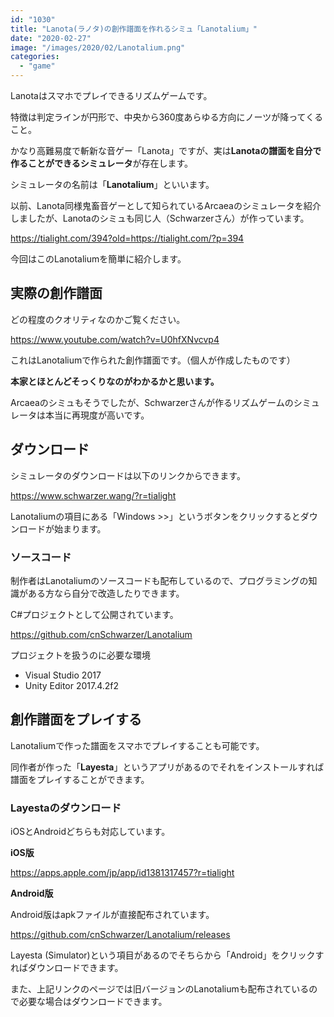 ```yaml
---
id: "1030"
title: "Lanota(ラノタ)の創作譜面を作れるシミュ「Lanotalium」"
date: "2020-02-27"
image: "/images/2020/02/Lanotalium.png"
categories: 
  - "game"
---
```


Lanotaはスマホでプレイできるリズムゲームです。

特徴は判定ラインが円形で、中央から360度あらゆる方向にノーツが降ってくること。

かなり高難易度で斬新な音ゲー「Lanota」ですが、実は**Lanotaの譜面を自分で作ることができるシミュレータ**が存在します。

シミュレータの名前は「**Lanotalium**」といいます。

以前、Lanota同様鬼畜音ゲーとして知られているArcaeaのシミュレータを紹介しましたが、Lanotaのシミュも同じ人（Schwarzerさん）が作っています。

https://tialight.com/394?old=https://tialight.com/?p=394

今回はこのLanotaliumを簡単に紹介します。

## 実際の創作譜面

どの程度のクオリティなのかご覧ください。

https://www.youtube.com/watch?v=U0hfXNvcvp4

これはLanotaliumで作られた創作譜面です。（個人が作成したものです）

**本家とほとんどそっくりなのがわかるかと思います。**

Arcaeaのシミュもそうでしたが、Schwarzerさんが作るリズムゲームのシミュレータは本当に再現度が高いです。

## ダウンロード

シミュレータのダウンロードは以下のリンクからできます。

https://www.schwarzer.wang/?r=tialight

Lanotaliumの項目にある「Windows >>」というボタンをクリックするとダウンロードが始まります。

### ソースコード

制作者はLanotaliumのソースコードも配布しているので、プログラミングの知識がある方なら自分で改造したりできます。

C#プロジェクトとして公開されています。

https://github.com/cnSchwarzer/Lanotalium

プロジェクトを扱うのに必要な環境

- Visual Studio 2017
- Unity Editor 2017.4.2f2

## 創作譜面をプレイする

Lanotaliumで作った譜面をスマホでプレイすることも可能です。

同作者が作った「**Layesta**」というアプリがあるのでそれをインストールすれば譜面をプレイすることができます。

### Layestaのダウンロード

iOSとAndroidどちらも対応しています。

**iOS版**

https://apps.apple.com/jp/app/id1381317457?r=tialight

**Android版**

Android版はapkファイルが直接配布されています。

https://github.com/cnSchwarzer/Lanotalium/releases

Layesta (Simulator)という項目があるのでそちらから「Android」をクリックすればダウンロードできます。

また、上記リンクのページでは旧バージョンのLanotaliumも配布されているので必要な場合はダウンロードできます。
